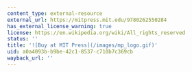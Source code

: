 ```yaml
---
content_type: external-resource
external_url: https://mitpress.mit.edu/9780262550284
has_external_license_warning: true
license: https://en.wikipedia.org/wiki/All_rights_reserved
status: ''
title: '![Buy at MIT Press](/images/mp_logo.gif)'
uid: a0a4093b-b9be-42c1-8537-c710b7c369cb
wayback_url: ''
---
```

